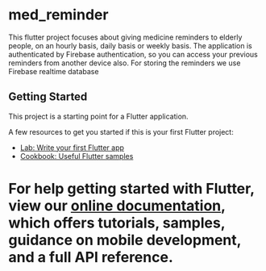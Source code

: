 # med_reminder

This flutter project focuses about giving medicine reminders to elderly people, on an hourly basis,
daily basis or weekly basis. The application is authenticated by Firebase authentication, so you can access
your previous reminders from another device also. For storing the reminders we use Firebase realtime database

## Getting Started

This project is a starting point for a Flutter application.

A few resources to get you started if this is your first Flutter project:

- [Lab: Write your first Flutter app](https://flutter.dev/docs/get-started/codelab)
- [Cookbook: Useful Flutter samples](https://flutter.dev/docs/cookbook)

For help getting started with Flutter, view our
[online documentation](https://flutter.dev/docs), which offers tutorials,
samples, guidance on mobile development, and a full API reference.
=======
